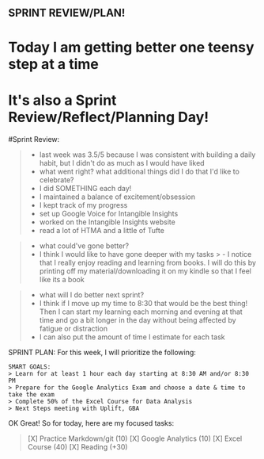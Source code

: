 ## SPRINT REVIEW/PLAN! 

# Today I am getting better one teensy step at a time

# It's also a Sprint Review/Reflect/Planning Day! 

#Sprint Review: 
> - last week was 3.5/5 because I was consistent with building a daily habit, but I didn't do as much as I would have liked 
> - what went right? what additional things did I do that I'd like to celebrate?
  > - I did SOMETHING each day! 
  > - I maintained a balance of excitement/obsession
  > - I kept track of my progress 
  > - set up Google Voice for Intangible Insights
  > - worked on the Intangible Insights website
  > - read a lot of HTMA and a little of Tufte

> - what could've gone better? 
  > - I think I would like to have gone deeper with my tasks
    > - I notice that I really enjoy reading and learning from books. I will do this by printing off my material/downloading it on my kindle so that I feel like its a book 
  
> - what will I do better next sprint?
  > - I think if I move up my time to 8:30 that would be the best thing! Then I can start my learning each morning and evening at that time and go a bit longer in the day without being affected by fatigue or distraction
  > - I can also put the amount of time I estimate for each task 


  SPRINT PLAN:
    For this week, I will prioritize the following: 

    SMART GOALS: 
    > Learn for at least 1 hour each day starting at 8:30 AM and/or 8:30 PM 
    > Prepare for the Google Analytics Exam and choose a date & time to take the exam
    > Complete 50% of the Excel Course for Data Analysis 
    > Next Steps meeting with Uplift, GBA 

OK Great! So for today, here are my focused tasks: 

> [X] Practice Markdown/git  (10)
> [X] Google Analytics (10)
> [X] Excel Course (40)
> [X] Reading (+30)



